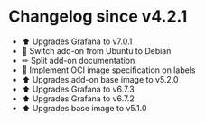 # Changelog since v4.2.1
- ⬆ Upgrades Grafana to v7.0.1 
- 🔨 Switch add-on from Ubuntu to Debian 
- ✏ Split add-on documentation 
- 🔨 Implement OCI image specification on labels 
- ⬆ Upgrades add-on base image to v5.2.0 
- ⬆ Upgrades Grafana to v6.7.3 
- ⬆ Upgrades Grafana to v6.7.2 
- ⬆ Upgrades base image to v5.1.0 
